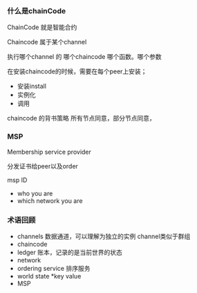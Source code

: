 ### 什么是chainCode
ChainCode 就是智能合约

Chaincode 属于某个channel

执行哪个channel 的 哪个chaincode  哪个函数。哪个参数

在安装chaincode的时候，需要在每个peer上安装；

* 安装install
* 实例化
* 调用

chaincode 的背书策略   所有节点同意，部分节点同意，

###   MSP
Membership service provider

分发证书给peer以及order

msp ID  
* who you are  
* which network you are

### 术语回顾
* channels
  数据通道，可以理解为独立的实例
  channel类似于群组
* chaincode
* ledger
  账本，记录的是当前世界的状态
* network
* ordering service
  排序服务
* world state 
  *key  value
* MSP

